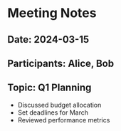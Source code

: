 # Meeting Notes
## Date: 2024-03-15
## Participants: Alice, Bob
## Topic: Q1 Planning

- Discussed budget allocation
- Set deadlines for March
- Reviewed performance metrics
